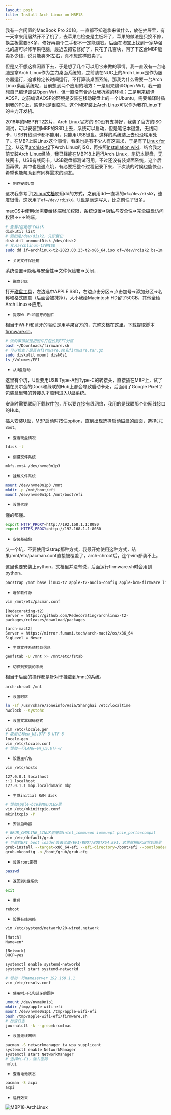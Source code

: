 ```yaml
---
layout: post
title: Install Arch Linux on MBP18
---
```


我有一台闲置的MacBook Pro 2018，一直都不知道拿来做什么，放在抽屉里，有一天拿来用居然开不了机了，去苹果店检查是主板坏了，苹果的做法是只换不修，换主板需要5K多，修好再卖个二手都不一定能赚钱。后面在淘宝上找到一家华强北的店可以修苹果电脑，最近去把它修好了，只花了几百块，问了下这台MBP能卖多少钱，说只能卖3K左右，真不想这样贱卖了。

但是又不想这样闲置下去，于是想了几个可以用它来做的事情。我一直没有一台电脑是拿Arch Linux作为主力桌面系统的，之前装在NUC上的Arch Linux是作为服务器运行，追求稳定长时间运行，不打算装桌面系统。那我为什么需要一台Arch Linux桌面系统呢，目前想到两个应用的地方：一是用来编译Open Wrt，我一直想自己编译调试Open Wrt，但一直没有合适让我折腾的环境；二是用来编译AOSP，之前编译AOSP的环境是安装在移动硬盘上的一个Ubuntu，需要编译时插到我的PC上，感觉也是很临时。这个MBP装上Arch Linux可以作为我在Linux下的主力开发机。

2018年的MBP有T2芯片，Arch Linux官方的ISO没有支持好，我装了官方的ISO测试，可以安装到MBP的SSD上去，系统可以启动，但是笔记本键盘，无线网卡，USB有线网卡都不能用，只能用USB键盘。这样的系统装上去也没啥用处了。在MBP上装Linux这个事情，看来也是有不少人有这需求，于是有了[Linux for T2](https://github.com/t2linux)，从这里[archiso-t2](https://github.com/t2linux/archiso-t2/releases)下Arch Linux的ISO，再按照[Installation wiki](https://wiki.t2linux.org/distributions/arch/installation/)，结合我之前安装Arch Linux经验，我已经能在MBP18上运行Arch Linux，笔记本键盘，无线网卡，USB有线网卡，USB键盘都测试可用，不过还没有装桌面系统，这个后面再做。其中也是遇点坑，有必要把整个过程记录下来，下次装的时候也能快点，希望也能帮助到有同样需求的网友。

* `制作安装U盘`

这次我参考了[t2linux文档](https://wiki.t2linux.org/guides/preinstall/)使用dd的方式，之前用dd一直填的`of=/dev/diskX`，速度很慢，这次用了`of=/dev/rdiskX`，U盘是满速写入，比之前快了很多。

macOS中使用dd需要给终端增加权限，系统设置=>隐私与安全性=>完全磁盘访问权限=>+=>终端。

```sh
# 查看U盘是哪个disk
diskutil list
# 假如是/dev/disk2，先卸载它
diskutil unmountDisk /dev/disk2
# 写入archlinux-t2的ISO
sudo dd if=archlinux-t2-2023.03.23-t2-x86_64.iso of=/dev/rdisk2 bs=1m
```

* `关闭文件保险箱`

系统设置=>隐私与安全性=>文件保险箱=>关闭...

* `磁盘分区`

打开[磁盘工具](https://support.apple.com/guide/disk-utility/dskutl14027/mac)，左边选中APPLE SSD，右边点击分区=>点击加号=>添加分区=>名称和格式随意（后面会被抹掉），大小我给Macintosh HD留了50GB，其他全给Arch Linux=>应用。

* `提取Wi-Fi和蓝牙的固件`

相当于Wi-Fi和蓝牙的驱动是用苹果官方的，完整文档在[这里](https://wiki.t2linux.org/guides/wifi-bluetooth/)，下载提取脚本[firmware.sh](https://wiki.t2linux.org/tools/firmware.sh)。

```sh
# 做的事情就是把固件打包放到EFI分区
bash ~/Downloads/firmware.sh
# 可以检查下是否有firmware.sh和firmware.tar.gz
sudo diskutil mount disk0s1
ls /Volumes/EFI
```

* `从U盘启动`

这里有个坑，U盘要用USB Type-A到Type-C的转接头，直接插在MBP上，试了插在贝尔金的Dock和绿联的Hub上都会导致启动卡死，后面用了Google Pixel 2包装盒里带的转接头才顺利进入U盘系统。

安装时需要联网下载软件包，所以要连接有线网络，我用的是绿联那个带网线接口的Hub。

插入安装U盘，MBP启动时按住option，直到出现选择启动磁盘的画面，选择`EFI Boot`。

* `查看硬盘情况`

```sh
fdisk -l
```

* `创建文件系统`

```sh
mkfs.ext4 /dev/nvme0n1p3
```

* `挂载文件系统`

```sh
mount /dev/nvme0n1p3 /mnt
mkdir -p /mnt/boot/efi
mount /dev/nvme0n1p1 /mnt/boot/efi
```

* `设置代理`

懂的都懂。

```sh
export HTTP_PROXY=http://192.168.1.1:8080
export HTTPS_PROXY=http://192.168.1.1:8080
```

* `安装基础包`

又一个坑，不要使用t2strap那种方式，我最开始使用这种方式，结果/mnt/etc/pacman.conf直接被覆盖了，arch-chroot后，连个vim都装不上。

这里也要安装上python，文档里并没有说，后面运行firmware.sh时会用到python。

```sh
pacstrap /mnt base linux-t2 apple-t2-audio-config apple-bcm-firmware linux-firmware iwd grub efibootmgr vim python
```

* `增加软件源`

```sh
vim /mnt/etc/pacman.conf
```

```
[Redecorating-t2]
Server = https://github.com/Redecorating/archlinux-t2-packages/releases/download/packages

[arch-mact2]
Server = https://mirror.funami.tech/arch-mact2/os/x86_64
SigLevel = Never
```

* `生成文件系统挂载信息`

```sh
genfstab -U /mnt >> /mnt/etc/fstab
```

* `切换到安装的系统`

相当于后面的操作都是针对于挂载到/mnt的系统。

```sh
arch-chroot /mnt
```

* `设置时区`

```sh
ln -sf /usr/share/zoneinfo/Asia/Shanghai /etc/localtime
hwclock --systohc
```

* `设置文本编码格式`

```sh
vim /etc/locale.gen
# 取消注释en_US.UTF-8 UTF-8
locale-gen
vim /etc/locale.conf
# 增加一行LANG=en_US.UTF-8
```

* `设置主机名`

```sh
vim /etc/hosts
```

```
127.0.0.1 localhost
::1 localhost
127.0.1.1 mbp.localdomain mbp
```

* `生成initial RAM disk`

```sh
# 增加apple-bce到MODULES里
vim /etc/mkinitcpio.conf
mkinitcpio -P
```

* `安装启动器`

```sh
# GRUB_CMDLINE_LINUX里增加intel_iommu=on iommu=pt pcie_ports=compat
vim /etc/default/grub
# 苹果的EFI boot loader会去读取/EFI/BOOT/BOOTX64.EFI，这里就把GRUB写到那里
grub-install --target=x86_64-efi --efi-directory=/boot/efi --bootloader-id=GRUB --removable
grub-mkconfig -o /boot/grub/grub.cfg
```

* `设置root密码`

```sh
passwd
```

* `返回到U盘系统`

```sh
exit
```

* `重启`

```sh
reboot
```

* `设置有线网络`

```sh
vim /etc/systemd/network/20-wired.network
```

```
[Match]
Name=en*

[Network]
DHCP=yes
```

```sh
systemctl enable systemd-networkd
systemctl start systemd-networkd
```

```sh
# 增加一行nameserver 192.168.1.1
vim /etc/resolv.conf
```

* `使用Wi-Fi和蓝牙的固件`

```sh
umount /dev/nvme0n1p1
mkdir /tmp/apple-wifi-efi
mount /dev/nvme0n1p1 /tmp/apple-wifi-efi
bash /tmp/apple-wifi-efi/firmware.sh
# 检查日志
journalctl -k --grep=brcmfmac
```

* `设置无线网络`

```sh
pacman -S networkmanager iw wpa_supplicant
systemctl enable NetworkManager
systemctl start NetworkManager
# 选择Wi-Fi，输入密码
nmtui
```

* `查看电池状态`

```sh
pacman -S acpi
acpi
```

* `运行效果`

![MBP18-ArchLinux](/assets/mbp18-archlinux.jpeg)
